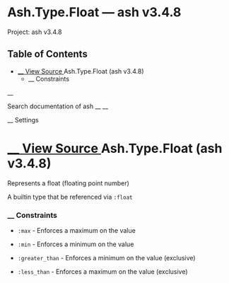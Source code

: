# Ash.Type.Float — ash v3.4.8

Project: ash v3.4.8

## Table of Contents

- [ __ View Source ](external_link) Ash.Type.Float (ash v3.4.8)
    - __ Constraints

__

Search documentation of ash __ __

__ Settings

#  [ __ View Source ](external_link) Ash.Type.Float (ash v3.4.8)

Represents a float (floating point number)

A builtin type that be referenced via `:float`

###  __ Constraints

  * `:max` \- Enforces a maximum on the value

  * `:min` \- Enforces a minimum on the value

  * `:greater_than` \- Enforces a minimum on the value (exclusive)

  * `:less_than` \- Enforces a maximum on the value (exclusive)



